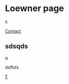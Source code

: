 # Loewner page

$\lambda$

[Contact](https://loewner-world.github.io/about/contact-us.html)


## sdsqds

$\alpha$

dsffsfs

$\sum$ 
